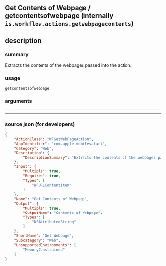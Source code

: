 
## Get Contents of Webpage / getcontentsofwebpage (internally `is.workflow.actions.getwebpagecontents`)


## description

### summary

Extracts the contents of the webpages passed into the action.


### usage
```
getcontentsofwebpage 
```

### arguments

---



---

### source json (for developers)

```json
{
	"ActionClass": "WFGetWebPageAction",
	"AppIdentifier": "com.apple.mobilesafari",
	"Category": "Web",
	"Description": {
		"DescriptionSummary": "Extracts the contents of the webpages passed into the action."
	},
	"Input": {
		"Multiple": true,
		"Required": true,
		"Types": [
			"WFURLContentItem"
		]
	},
	"Name": "Get Contents of Webpage",
	"Output": {
		"Multiple": true,
		"OutputName": "Contents of Webpage",
		"Types": [
			"NSAttributedString"
		]
	},
	"ShortName": "Get Webpage",
	"Subcategory": "Web",
	"UnsupportedEnvironments": [
		"MemoryConstrained"
	]
}
```

